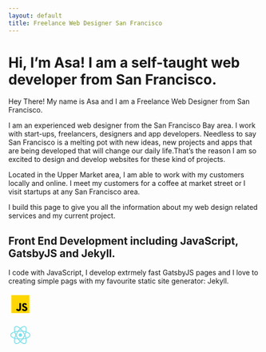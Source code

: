 ```yaml
---
layout: default
title: Freelance Web Designer San Francisco
---
```



# Hi, I’m Asa! I am a self-taught web developer from San Francisco.

Hey There! My name is Asa and I am a Freelance Web Designer from San Francisco.

I am an experienced web designer from the San Francisco Bay area. I work with start-ups, freelancers, designers and app developers. Needless to say San Francisco is a melting pot with new ideas, new projects and apps that are being developed that will change our daily life.That’s the reason I am so excited to design and develop websites for these kind of projects.

Located in the Upper Market area, I am able to work with my customers locally and online. I meet my customers for a coffee at market street or I visit startups at any San Francisco area.

I build this page to give you all the information about my web design related services and my current project.

## Front End Development including JavaScript, GatsbyJS and Jekyll.
      
I code with JavaScript, I develop extrmely fast GatsbyJS pages and I love to creating simple pags with my favourite static site generator: Jekyll.

<svg width="48" height="48" viewBox="0 0 48 48" fill="none" xmlns="http://www.w3.org/2000/svg"><title>Icoon JavaScript</title><path d="M6 42V6H42V42H6Z" fill="#FFD600"></path><path d="M29.538 32.947C30.23 34.071 30.982 35.148 32.575 35.148C33.913 35.148 34.615 34.483 34.615 33.563C34.615 32.462 33.889 32.071 32.417 31.43L31.61 31.086C29.281 30.098 27.732 28.86 27.732 26.245C27.732 23.835 29.577 22.001 32.46 22.001C34.513 22.001 35.988 22.712 37.052 24.574L34.538 26.181C33.985 25.193 33.387 24.804 32.46 24.804C31.514 24.804 30.915 25.401 30.915 26.181C30.915 27.145 31.515 27.535 32.9 28.132L33.707 28.476C36.452 29.645 38 30.839 38 33.523C38 36.415 35.716 38 32.65 38C29.651 38 27.948 36.495 27 34.632L29.538 32.947ZM17.952 33.029C18.458 33.935 19.227 34.632 20.333 34.632C21.391 34.632 22 34.214 22 32.589V22H25.333V33.101C25.333 36.468 23.38 38 20.528 38C17.951 38 16.091 36.254 15.333 34.632L17.952 33.029Z" fill="#000001"></path></svg>

<svg width="48" height="48" viewBox="0 0 48 48" fill="none" xmlns="http://www.w3.org/2000/svg"><title>Logo React</title><path d="M24 32.7643C12.6981 32.7643 3.84943 28.9094 3.84943 24.0032C3.84943 19.097 12.6981 15.2421 24 15.2421C35.3018 15.2421 44.1505 19.097 44.1505 24.0032C44.1505 28.9094 35.3018 32.7643 24 32.7643ZM24 16.9943C12.961 16.9943 5.60165 20.5863 5.60165 24.0032C5.60165 27.42 12.961 31.0121 24 31.0121C35.039 31.0121 42.3983 27.42 42.3983 24.0032C42.3983 20.5863 35.039 16.9943 24 16.9943Z" fill="#80DEEA"></path><path d="M16.2022 42.051C15.3261 42.051 14.6252 41.8758 13.9243 41.4377C9.63139 38.9846 10.7703 29.435 16.3774 19.6226C19.0058 15.0668 22.2474 11.2119 25.4014 8.75881C28.8182 6.13047 31.8846 5.34197 33.9873 6.56853C36.1776 7.79508 36.9661 10.8615 36.4404 15.1544C35.9147 19.1845 34.1625 23.9155 31.5342 28.4713C28.9058 33.0271 25.6642 36.882 22.5102 39.3351C20.2323 41.0873 18.0421 42.051 16.2022 42.051ZM31.797 7.70747C30.3952 7.70747 28.5554 8.49597 26.5403 10.073C23.5616 12.4385 20.4952 16.1181 17.9544 20.4987C12.4349 30.0483 11.9093 38.2837 14.8004 39.9484C16.2898 40.8245 18.7429 40.036 21.4589 37.9333C24.4377 35.5678 27.5041 31.8881 30.0448 27.5076C32.5855 23.127 34.2501 18.6589 34.7758 14.8916C35.2138 11.3871 34.6882 8.93403 33.1988 8.05792C32.7607 7.8827 32.3227 7.70747 31.797 7.70747Z" fill="#80DEEA"></path><path d="M31.8846 42.051C27.504 42.051 21.196 36.7067 16.465 28.3837C10.7703 18.5712 9.63136 9.02162 13.9243 6.56851C18.2173 4.1154 25.927 9.81012 31.6217 19.6226C34.2501 24.1783 36.0023 28.9093 36.528 32.9394C37.1412 37.2324 36.2651 40.2112 34.0749 41.5253C33.374 41.8758 32.6731 42.051 31.8846 42.051ZM14.8004 8.0579C11.9093 9.72251 12.4349 17.9579 17.9544 27.5076C23.4739 37.0572 30.3076 41.6129 33.1987 39.9483C34.6881 39.0722 35.2138 36.6191 34.7757 33.1147C34.2501 29.3474 32.5855 24.8792 30.0447 20.4987C24.5252 10.9491 17.6916 6.39329 14.8004 8.0579Z" fill="#80DEEA"></path><path d="M24 27.5076C25.9354 27.5076 27.5044 25.9386 27.5044 24.0032C27.5044 22.0677 25.9354 20.4987 24 20.4987C22.0645 20.4987 20.4955 22.0677 20.4955 24.0032C20.4955 25.9386 22.0645 27.5076 24 27.5076Z" fill="#80DEEA"></path></svg>

